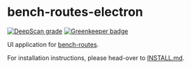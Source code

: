 # bench-routes-electron
[![DeepScan grade](https://deepscan.io/api/teams/5815/projects/7644/branches/80653/badge/grade.svg)](https://deepscan.io/dashboard#view=project&tid=5815&pid=7644&bid=80653) [![Greenkeeper badge](https://badges.greenkeeper.io/zairza-cetb/bench-routes-electron.svg)](https://greenkeeper.io/)

UI application for [bench-routes](https://github.com/zairza-cetb/bench-routes).

For installation instructions, please head-over to [INSTALL.md](INSTALL.md).


